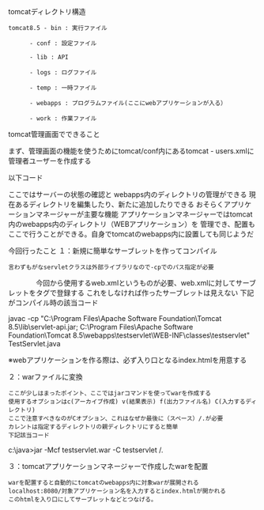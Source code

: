 tomcatディレクトリ構造

	tomcat8.5 - bin : 実行ファイル

		  - conf : 設定ファイル

		  - lib : API

		  - logs : ログファイル

		  - temp : 一時ファイル

		  - webapps : プログラムファイル(ここにwebアプリケーションが入る）

		  - work : 作業ファイル


tomcat管理画面でできること

まず、管理画面の機能を使うためにtomcat/conf内にあるtomcat - users.xmlに管理者ユーザーを作成する

以下コード
 <role rolename="manager-gui"/>
 <user username="hoge" password="hoge" roles="manager-gui"/>

ここではサーバーの状態の確認と
webapps内のディレクトリの管理ができる
現在あるディレクトリを編集したり、新たに追加したりできる
おそらくアプリケーションマネージャーが主要な機能
アプリケーションマネージャーではtomcat内のwebapps内のディレクトリ（WEBアプリケーション）を
管理でき、配置もここで行うことができる。自身でtomcatのwebapps内に設置しても同じようだ

今回行ったこと
１：新規に簡単なサーブレットを作ってコンパイル

	言わずもがなservletクラスは外部ライブラリなので-cpでのパス指定が必要
　　　　今回から使用するweb.xmlというものが必要、web.xmlに対してサーブレットをタグで登録する
	これをしなければ作ったサーブレットは見えない
	下記がコンパイル時の該当コード

javac -cp "C:\Program Files\Apache Software Foundation\Tomcat 8.5\lib\servlet-api.jar;
C:\Program Files\Apache Software Foundation\Tomcat 8.5\webapps\testservlet\WEB-INF\classes\testservlet" TestServlet.java

※webアプリケーションを作る際は、必ず入り口となるindex.htmlを用意する

２：warファイルに変換

	ここが少しはまったポイント、ここではjarコマンドを使ってwarを作成する
	使用するオプションはc(アーカイブ作成) v(結果表示) f(出力ファイル名) C(入力するディレクトリ)
	ここで注意すべきなのがCオプション、これはなぜか最後に（スペース）/.が必要
	カレントは指定するディレクトリの親ディレクトリにすると簡単
	下記該当コード

c:\java>jar -Mcf testservlet.war -C testservlet /.

３：tomcatアプリケーションマネージャーで作成したwarを配置

	warを配置すると自動的にtomcatのwebapps内に対象warが展開される
	localhost:8080/対象アプリケーション名を入力するとindex.htmlが開かれる
	このhtmlを入り口にしてサーブレットなどとつなげる。

